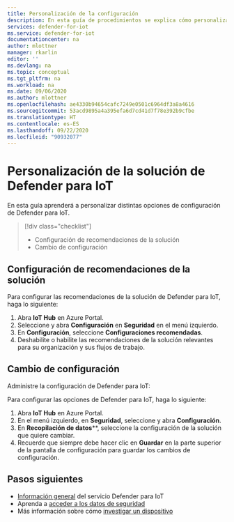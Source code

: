 ```yaml
---
title: Personalización de la configuración
description: En esta guía de procedimientos se explica cómo personalizar la configuración de soluciones de Defender para IoT.
services: defender-for-iot
ms.service: defender-for-iot
documentationcenter: na
author: mlottner
manager: rkarlin
editor: ''
ms.devlang: na
ms.topic: conceptual
ms.tgt_pltfrm: na
ms.workload: na
ms.date: 09/06/2020
ms.author: mlottner
ms.openlocfilehash: ae4330b94654cafc7249e0501c6964df3a8a4616
ms.sourcegitcommit: 53acd9895a4a395efa6d7cd41d7f78e392b9cfbe
ms.translationtype: HT
ms.contentlocale: es-ES
ms.lasthandoff: 09/22/2020
ms.locfileid: "90932077"
---
```

# <a name="customize-your-defender-for-iot-solution"></a>Personalización de la solución de Defender para IoT

En esta guía aprenderá a personalizar distintas opciones de configuración de Defender para IoT.

> [!div class="checklist"]
> * Configuración de recomendaciones de la solución
> * Cambio de configuración

## <a name="configure-solution-recommendations"></a>Configuración de recomendaciones de la solución

Para configurar las recomendaciones de la solución de Defender para IoT, haga lo siguiente:

1. Abra **IoT Hub** en Azure Portal.
1. Seleccione y abra **Configuración** en **Seguridad** en el menú izquierdo.
1. En **Configuración**, seleccione **Configuraciones recomendadas**.
1. Deshabilite o habilite las recomendaciones de la solución relevantes para su organización y sus flujos de trabajo.

## <a name="change-settings"></a>Cambio de configuración

Administre la configuración de Defender para IoT:

Para configurar las opciones de Defender para IoT, haga lo siguiente:

1. Abra **IoT Hub** en Azure Portal.
1. En el menú izquierdo, en **Seguridad**, seleccione y abra **Configuración**.
1. En **Recopilación de datos****, seleccione la configuración de la solución que quiere cambiar.
1. Recuerde que siempre debe hacer clic en **Guardar** en la parte superior de la pantalla de configuración para guardar los cambios de configuración.

## <a name="next-steps"></a>Pasos siguientes

- [Información general](overview.md) del servicio Defender para IoT
- Aprenda a [acceder a los datos de seguridad](how-to-security-data-access.md)
- Más información sobre cómo [investigar un dispositivo](how-to-investigate-device.md)
